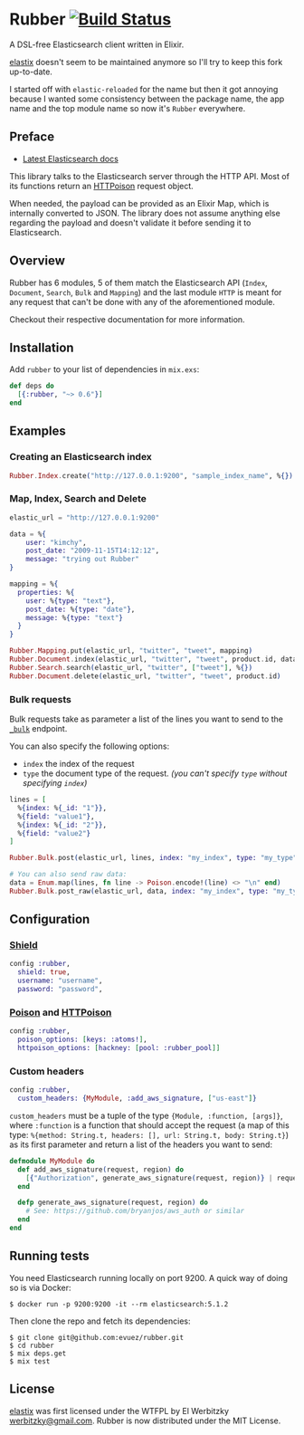 # Rubber [![Build Status](https://travis-ci.org/evuez/rubber.svg?branch=master)](https://travis-ci.org/evuez/rubber)

A DSL-free Elasticsearch client written in Elixir.

[elastix](https://github.com/werbitzky/elastix) doesn't seem to be maintained anymore so I'll try to keep this fork up-to-date.

I started off with `elastic-reloaded` for the name but then it got annoying because I wanted some consistency between the package name, the app name and the top module name so now it's `Rubber` everywhere.

## Preface

* [Latest Elasticsearch docs](https://www.elastic.co/guide/en/elasticsearch/reference/current/index.html)

This library talks to the Elasticsearch server through the HTTP API.
Most of its functions return an [HTTPoison](https://github.com/edgurgel/httpoison) request object.

When needed, the payload can be provided as an Elixir Map, which is internally converted to JSON. The library does not assume anything else regarding the payload and doesn't validate it before sending it to Elasticsearch.

## Overview

Rubber has 6 modules, 5 of them match the Elasticsearch API (`Index`, `Document`, `Search`, `Bulk` and `Mapping`) and the last module `HTTP` is meant for any request that can't be done with any of the aforementioned module.

Checkout their respective documentation for more information.

## Installation

Add `rubber` to your list of dependencies in `mix.exs`:

```elixir
def deps do
  [{:rubber, "~> 0.6"}]
end
```

## Examples

### Creating an Elasticsearch index

```elixir
Rubber.Index.create("http://127.0.0.1:9200", "sample_index_name", %{})
```

### Map, Index, Search and Delete

```elixir
elastic_url = "http://127.0.0.1:9200"

data = %{
    user: "kimchy",
    post_date: "2009-11-15T14:12:12",
    message: "trying out Rubber"
}

mapping = %{
  properties: %{
    user: %{type: "text"},
    post_date: %{type: "date"},
    message: %{type: "text"}
  }
}

Rubber.Mapping.put(elastic_url, "twitter", "tweet", mapping)
Rubber.Document.index(elastic_url, "twitter", "tweet", product.id, data)
Rubber.Search.search(elastic_url, "twitter", ["tweet"], %{})
Rubber.Document.delete(elastic_url, "twitter", "tweet", product.id)
```

### Bulk requests

Bulk requests take as parameter a list of the lines you want to send to the [`_bulk`](https://www.elastic.co/guide/en/elasticsearch/reference/current/docs-bulk.html) endpoint.

You can also specify the following options:

* `index` the index of the request
* `type` the document type of the request. *(you can't specify `type` without specifying `index`)*

```elixir
lines = [
  %{index: %{_id: "1"}},
  %{field: "value1"},
  %{index: %{_id: "2"}},
  %{field: "value2"}
]

Rubber.Bulk.post(elastic_url, lines, index: "my_index", type: "my_type")

# You can also send raw data:
data = Enum.map(lines, fn line -> Poison.encode!(line) <> "\n" end)
Rubber.Bulk.post_raw(elastic_url, data, index: "my_index", type: "my_type")
```

## Configuration

### [Shield](https://www.elastic.co/products/shield)

```elixir
config :rubber,
  shield: true,
  username: "username",
  password: "password",
```

### [Poison](https://github.com/devinus/poison) and [HTTPoison](https://github.com/edgurgel/httpoison)

```elixir
config :rubber,
  poison_options: [keys: :atoms!],
  httpoison_options: [hackney: [pool: :rubber_pool]]
```

### Custom headers

```elixir
config :rubber,
  custom_headers: {MyModule, :add_aws_signature, ["us-east"]}
```

`custom_headers` must be a tuple of the type `{Module, :function, [args]}`, where `:function` is a function that should accept the request (a map of this type: `%{method: String.t, headers: [], url: String.t, body: String.t}`) as its first parameter and return a list of the headers you want to send:

```elixir
defmodule MyModule do
  def add_aws_signature(request, region) do
    [{"Authorization", generate_aws_signature(request, region)} | request.headers]
  end

  defp generate_aws_signature(request, region) do
    # See: https://github.com/bryanjos/aws_auth or similar
  end
end
```

## Running tests

You need Elasticsearch running locally on port 9200. A quick way of doing so is via Docker:

```
$ docker run -p 9200:9200 -it --rm elasticsearch:5.1.2
```

Then clone the repo and fetch its dependencies:

```
$ git clone git@github.com:evuez/rubber.git
$ cd rubber
$ mix deps.get
$ mix test
```

## License

[elastix](https://github.com/werbitzky/elastix) was first licensed under the WTFPL by El Werbitzky <werbitzky@gmail.com>.
Rubber is now distributed under the MIT License.
